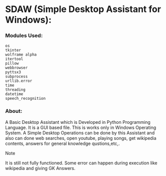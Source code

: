 # SDAW (Simple Desktop Assistant for Windows):
### Modules Used:
```
os
tkinter
wolframe alpha
itertool
pillow
webbrowser
pyttsx3
subprocess
urllib.error
time
threading
datetime
speech_recognition
```
### About:
A Basic Desktop Assistant which is Developed in Python Programming Language. It is a GUI based file. This is works only in Windows Operating System. A Simple Desktop Operations can be done by this Assistant and also can done web searches, open youtube, playing songs, get wikipedia contents, answers for general knowledge qustions,etc,.
> [!NOTE]
It is still not fully functioned. Some error can happen during execution like wikipedia and giving GK Answers.
